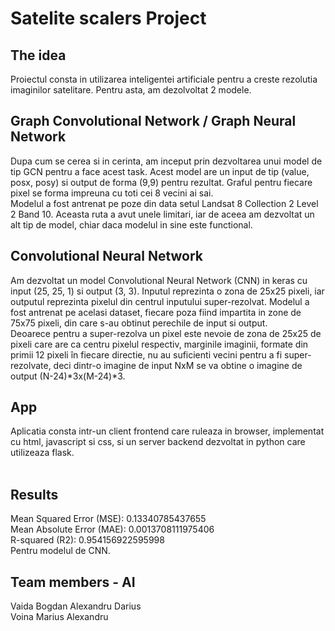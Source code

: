 # Satelite scalers Project

## The idea
Proiectul consta in utilizarea inteligentei artificiale pentru a creste rezolutia imaginilor satelitare. Pentru asta, am dezolvoltat 2 modele.

## Graph Convolutional Network / Graph Neural Network
Dupa cum se cerea si in cerinta, am inceput prin dezvoltarea unui model de tip GCN pentru a face acest task.  Acest model are un input de tip (value, posx, posy) si output de forma (9,9) pentru rezultat. Graful pentru fiecare pixel se forma impreuna cu toti cei 8 vecini ai sai.<br>
Modelul a fost antrenat pe poze din data setul Landsat 8 Collection 2 Level 2 Band 10.  Aceasta ruta a avut unele limitari, iar de aceea am dezvoltat un alt tip de model, chiar daca modelul in sine este functional.

## Convolutional Neural Network 
Am dezvoltat un model Convolutional Neural Network (CNN) in keras cu input (25, 25, 1) si output (3, 3). Inputul reprezinta o zona de 25x25 pixeli, iar outputul reprezinta pixelul din centrul inputului super-rezolvat. Modelul a fost antrenat pe acelasi dataset, fiecare poza fiind impartita in zone de 75x75 pixeli, din care s-au obtinut perechile de input si output.<br>
Deoarece pentru a super-rezolva un pixel este nevoie de zona de 25x25 de pixeli care are ca centru pixelul respectiv, marginile imaginii, formate din primii 12 pixeli în fiecare directie, nu au suficienti vecini pentru a fi super-rezolvate, deci dintr-o imagine de input NxM se va obtine o imagine de output (N-24)*3x(M-24)*3.<br>

## App
Aplicatia consta intr-un client frontend care ruleaza in browser, implementat cu html, javascript si css, si un server backend dezvoltat in python care utilizeaza flask.<br><br>

## Results
Mean Squared Error (MSE): 0.13340785437655 <br>
Mean Absolute Error (MAE): 0.0013708111975406 <br>
R-squared (R2): 0.954156922595998 <br>
Pentru modelul de CNN. 

## Team members - AI
Vaida Bogdan Alexandru Darius <br>
Voina Marius Alexandru
